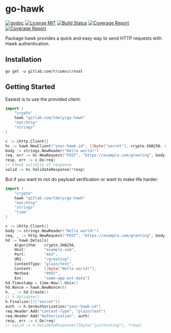 go-hawk
=======

[![godoc](http://img.shields.io/badge/godoc-reference-blue.svg?style=flat)](https://godoc.org/gitlab.com/tdely/go-hawk) [![License MIT](https://img.shields.io/badge/License-MIT-red.svg?style=flat)](https://gitlab.com/tdely/go-hawk/blob/master/LICENSE) [![Build Status](https://gitlab.com/tdely/go-hawk/badges/master/build.svg)](https://gitlab.com/tdely/go-hawk/commits/master) [![Coverage Report](https://gitlab.com/tdely/go-hawk/badges/master/coverage.svg)](https://gitlab.com/tdely/go-hawk/commits/master) [![Coverage Report](https://goreportcard.com/badge/gitlab.com/tdely/go-hawk)](https://goreportcard.com/report/gitlab.com/tdely/go-hawk)

Package hawk provides a quick and easy way to send HTTP requests with
Hawk authentication.

Installation
------------

```
go get -u gitlab.com/triumvir/nxal
```


Getting Started
---------------

Easiest is to use the provided client:

```go
import (
    "crypto"
    hawk "gitlab.com/tdely/go-hawk"
    "net/http"
    "strings"
)

c := &http.Client{}
hc := hawk.NewClient("your-hawk-id", []byte("secret"), crypto.SHA256, 6)
body := strings.NewReader("Hello world!")
req, err := hc.NewRequest("POST", "https://example.com/greeting", body, "text/plain", "some-app-ext-data")
resp, err := c.Do(req)
// Check validity of response
valid := hc.ValidateResponse(*resp)
```

But if you want to not do payload verification or want to make life harder:

```go
import (
    "crypto"
    hawk "gitlab.com/tdely/go-hawk"
    "net/http"
    "strings"
    "time"
)

c := &http.Client{}
body := strings.NewReader("Hello world!")
req, _ := http.NewRequest("POST", "https://example.com/greeting", body)
hd := hawk.Details{
    Algorithm:   crypto.SHA256,
    Host:        "example.com",
    Port:        "443",
    URI:         "/greeting",
    ContentType: "plain/text",
    Content:     []byte("Hello world!"),
    Method:      "POST",
    Ext:         "some-app-ext-data"}
hd.Timestamp = time.Now().Unix()
hd.Nonce = hawk.NewNonce(6)
h, _ := hd.Create()
// h.Validate()
h.Finalize([]("secret"))
auth := h.GetAuthorization("your-hawk-id")
req.Header.Add("Content-Type", "plain/text")
req.Header.Add("Authorization", auth)
resp, err := c.Do(req)
// valid := h.ValidateResponse([]byte("justtesting"), *resp)
```
